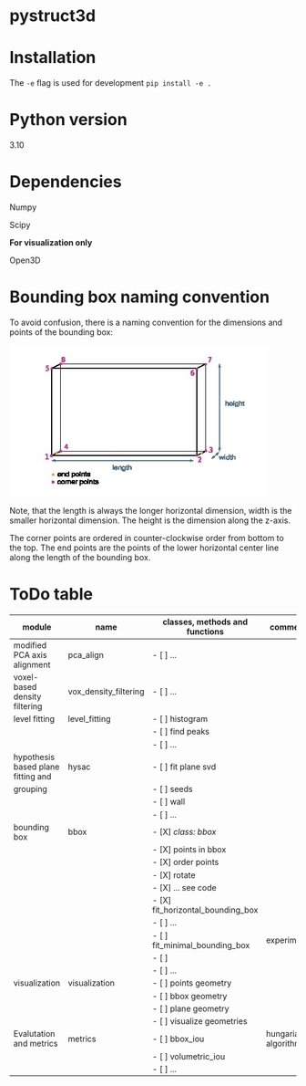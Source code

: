 # pystruct3d

# Installation

The `-e` flag is used for development
`pip install -e .`

# Python version

3.10

# Dependencies

Numpy

Scipy

**For visualization only**

Open3D

# Bounding box naming convention

To avoid confusion, there is a naming convention for the dimensions and points of the bounding box: 

![Bounding box naming](pystruct3d/bbox/figures/bounding_box.jpg)

Note, that the length is always the longer horizontal dimension, width is the smaller horizontal dimension. The height is the dimension along the z-axis. 

The corner points are ordered in counter-clockwise order from bottom to the top. The end points are the points of the lower horizontal center line along the length of the bounding box. 

# ToDo table

| **module**                            | **name**              | **classes, methods and functions**     | **comments**              |
|---------------------------------------|-----------------------|----------------------------------------|---------------------------|
| modified PCA axis alignment           | pca_align             | - [ ] ...                              |                           |
| voxel-based density filtering         | vox_density_filtering | - [ ] ...                              |                           |
| level fitting                         | level_fitting         | - [ ] histogram                        |                           |
|                                       |                       | - [ ] find peaks                       |                           |
|                                       |                       | - [ ] ...                              |                           |
| hypothesis based plane fitting and    | hysac                 | - [ ] fit plane svd                    |                           |
| grouping                              |                       | - [ ] seeds                            |                           |
|                                       |                       | - [ ] wall                             |                           |
|                                       |                       | - [ ] ...                              |                           |
| bounding box                          | bbox                  | - [X] *class: bbox*                    |                           |
|                                       |                       | - [X] points in bbox                   |                           |
|                                       |                       | - [X] order points                     |                           |
|                                       |                       | - [X] rotate                           |                           |
|                                       |                       | - [X] ... see code                     |                           |
|                                       |                       | - [X] fit_horizontal_bounding_box      |                           |
|                                       |                       | - [ ] ...                              |                           |
|                                       |                       | - [ ] fit_minimal_bounding_box         | experimental              |
|                                       |                       | - [ ]                                  |                           |
|                                       |                       | - [ ] ...                              |                           |
| visualization                         | visualization         | - [ ] points geometry                  |                           |
|                                       |                       | - [ ] bbox geometry                    |                           |
|                                       |                       | - [ ] plane geometry                   |                           |
|                                       |                       | - [ ] visualize geometries             |                           |
| Evalutation and metrics               | metrics               | - [ ] bbox_iou                         | hungarian algorithm, ...  |
|                                       |                       | - [ ] volumetric_iou                   |                           |
|                                       |                       | - [ ] ...                              |                           |